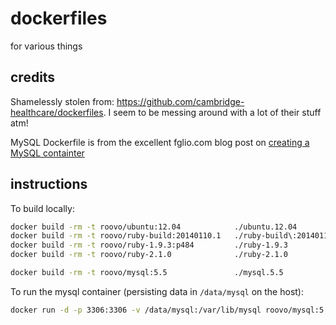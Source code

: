 # dockerfiles
for various things

## credits
Shamelessly stolen from: https://github.com/cambridge-healthcare/dockerfiles.
I seem to be messing around with a lot of their stuff atm!

MySQL Dockerfile is from the excellent fglio.com blog post on [creating a MySQL
containter](http://txt.fliglio.com/2013/11/creating-a-mysql-docker-container)

## instructions

To build locally:

```sh
docker build -rm -t roovo/ubuntu:12.04            ./ubuntu.12.04
docker build -rm -t roovo/ruby-build:20140110.1   ./ruby-build\:20140110.1
docker build -rm -t roovo/ruby-1.9.3:p484         ./ruby-1.9.3
docker build -rm -t roovo/ruby-2.1.0              ./ruby-2.1.0

docker build -rm -t roovo/mysql:5.5               ./mysql.5.5
```

To run the mysql container (persisting data in `/data/mysql` on the host):

```sh
docker run -d -p 3306:3306 -v /data/mysql:/var/lib/mysql roovo/mysql:5.5
```
